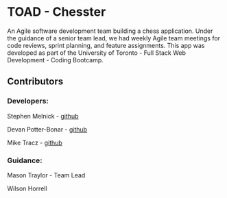 # TOAD - Chesster

An Agile software development team building a chess application. Under the guidance of a senior team lead, we had weekly Agile team meetings for code reviews, sprint planning, and feature assignments. This app was developed as part of the University of Toronto - Full Stack Web Development - Coding Bootcamp.  


## Contributors
### Developers:

Stephen Melnick - [github](https://github.com/StephenMelnick)

Devan Potter-Bonar - [github](https://github.com/Adpbonar)

Mike Tracz - [github](https://github.com/freshcup/)


### Guidance:

Mason Traylor - Team Lead

Wilson Horrell

